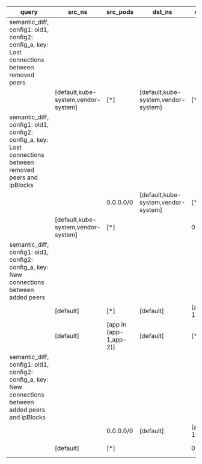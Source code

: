 |query|src_ns|src_pods|dst_ns|dst_pods|connection|
|---|---|---|---|---|---|
|semantic_diff, config1: old1, config2: config_a, key: Lost connections between removed peers||||||
||[default,kube-system,vendor-system]|[*]|[default,kube-system,vendor-system]|[*]|All connections|
|semantic_diff, config1: old1, config2: config_a, key: Lost connections between removed peers and ipBlocks||||||
|||0.0.0.0/0|[default,kube-system,vendor-system]|[*]|All connections|
||[default,kube-system,vendor-system]|[*]||0.0.0.0/0|All connections|
|semantic_diff, config1: old1, config2: config_a, key: New connections between added peers||||||
||[default]|[*]|[default]|[app!=app-1]|All connections|
||[default]|[app in (app-1,app-2)]|[default]|[*]|All connections|
|semantic_diff, config1: old1, config2: config_a, key: New connections between added peers and ipBlocks||||||
|||0.0.0.0/0|[default]|[app!=app-1]|All connections|
||[default]|[*]||0.0.0.0/0|All connections|
